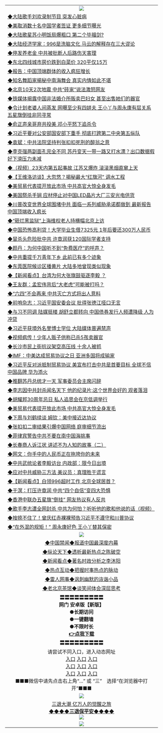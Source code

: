 <table>
  <tr>
    <td align=center><img src="https://github.com/gyhhx/image-upload/blob/master/3.jpg" /></td>
  </tr>
  <tr>
<td align=left>
<a href="https://ctbtfdoocixoa.global.ssl.fastly.net/oo.aspx?name=c1029019&key=ofejcfaxcltk&from=gy">◆大陆歌手刘欢录制节目 突发心脏病</a><br/></td>
  </tr>
  <tr>
<td align=left>
<a href="https://ctbtfdoocixoa.global.ssl.fastly.net/oo.aspx?name=c1029030&key=ofejcfaxcltk&from=gy">◆美取消数十名中国学者签证 更多细节曝光</a><br/></td>
 </tr>
  <tr>
<td align=left>
<a href="http://ctbtfdoocixoa.global.ssl.fastly.net/oo.aspx?name=c1028986&key=ofejcfaxcltk&from=gy">◆大陆歌星苏小明饭局爆粗口 第二个毕福剑?</a><br/></td>
 </tr>
   <tr>
<td align=left>
<a href="http://ctbtfdoocixoa.global.ssl.fastly.net/oo.aspx?name=c1028992&key=ofejcfaxcltk&from=gy">◆大陆经济学家：996是洗脑文化 马云的解释存在三大谬论</a><br/></td>
   </tr> 
  <tr>
<td align=left>
<a href="http://ctbtfdoocixoa.global.ssl.fastly.net/oo.aspx?name=c1029029&key=ofejcfaxcltk&from=gy">◆停发养老金 中共被批断人后路伤天害理</a><br/></td>
  </tr> 
 <tr>
<td align=left>
<a href="http://ctbtfdoocixoa.global.ssl.fastly.net/oo.aspx?name=c1029006&key=ofejcfaxcltk&from=gy">◆东北四线城市房价跌到白菜价 320平仅15万</a><br/>
</td>
   </tr>
 <tr>
<td align=left>
<a href="http://ctbtfdoocixoa.global.ssl.fastly.net/oo.aspx?name=c1029013&key=ofejcfaxcltk&from=gy">◆报告：中国顶端群体的收入疯狂增长</a><br/>
</td>
   </tr>
 <tr>
<td align=left>
<a href="http://ctbtfdoocixoa.global.ssl.fastly.net/oo.aspx?name=c1029050&key=ofejcfaxcltk&from=gy">◆知名舞蹈家揭秘中南海舞会 真实内情如此不堪</a><br/></td>
  </tr>
  <tr>
<td align=left>
<a href="http://ctbtfdoocixoa.global.ssl.fastly.net/oo.aspx?name=c1028977&key=ofejcfaxcltk&from=gy">◆北京10天2次地震 中共“砖家”说法激怒网友</a><br/></td>
 </tr>
   <tr>
<td align=left>
<a href="http://ctbtfdoocixoa.global.ssl.fastly.net/oo.aspx?name=c1028810&key=ofejcfaxcltk&from=gy">◆铁媒体揭露中国非法婚介所贩卖巴妇女 甚至出售她们的器官</a><br/>
</td>
   </tr>
 <tr>
<td align=left>
<a href="http://ctbtfdoocixoa.global.ssl.fastly.net/oo.aspx?name=c1028973&key=ofejcfaxcltk&from=gy">◆令计划老婆人间蒸发 网曝至少有四姘夫 王小丫与周永康有层关系 五星旗倒挂非同寻常</a><br/></td>
  </tr>
  <tr>
<td align=left>
<a href="http://ctbtfdoocixoa.global.ssl.fastly.net/oo.aspx?name=c1028919&key=ofejcfaxcltk&from=gy">◆俞正声亲哥弃共投美 邓小平怒下追杀令</a><br/></td>
 </tr>
  <tr>
<td align=left>
<a href="http://ctbtfdoocixoa.global.ssl.fastly.net/oo.aspx?name=c1028904&key=ofejcfaxcltk&from=gy">◆习近平要对公安部国安部下重手 彻底打跨第二中央第五纵队</a><br/></td>
 </tr>
   <tr>
<td align=left>
<a href="http://ctbtfdoocixoa.global.ssl.fastly.net/oo.aspx?name=c1028976&key=ofejcfaxcltk&from=gy">◆袁斌：中共法院坚持判张扣扣死刑的醉翁之意</a><br/></td>
   </tr> 
  <tr>
<td align=left>
<a href="http://ctbtfdoocixoa.global.ssl.fastly.net/oo.aspx?name=c1028971&key=ofejcfaxcltk&from=gy">◆李克强两副面孔完全不同 苏丹变天一带一路又打水漂？出口数据假好下滑压力未减</a><br/></td>
  </tr> 
 <tr>
<td align=left>
<a href="http://ctbtfdoocixoa.global.ssl.fastly.net/oo.aspx?name=c1028916&key=ofejcfaxcltk&from=gy">◆（视频）23天内第五起事故 江苏又爆炸 滚滚黑烟直窜上天</a><br/>
</td>
   </tr>
 <tr>
<td align=left>
<a href="http://ctbtfdoocixoa.global.ssl.fastly.net/oo.aspx?name=c1028822&key=ofejcfaxcltk&from=gy">◆【王维洛访谈】大忽悠？揭秘最大“红旗河” 调水工程</a><br/>
</td>
   </tr>
 <tr>
<td align=left>
<a href="http://ctbtfdoocixoa.global.ssl.fastly.net/oo.aspx?name=c1028811&key=ofejcfaxcltk&from=gy">◆美贸易代表提开放此市场 中共高官大惊全身发毛</a><br/></td>
  </tr>
  <tr>
<td align=left>
<a href="http://ctbtfdoocixoa.global.ssl.fastly.net/oo.aspx?name=c1028995&key=ofejcfaxcltk&from=gy">◆美国祭杀手锏 应材停止对中国LED晶片大厂三安光电供货</a><br/></td>
 </tr>
   <tr>
<td align=left>
<a href="http://ctbtfdoocixoa.global.ssl.fastly.net/oo.aspx?name=c1028978&key=ofejcfaxcltk&from=gy">◆川普改变世界全球围堵中共 面临一系列威胁承诺都做到 最新报告中国顶端收入疯长</a><br/>
</td>
   </tr>
 <tr>
<td align=left>
<a href="http://ctbtfdoocixoa.global.ssl.fastly.net/oo.aspx?name=c1028988&key=ofejcfaxcltk&from=gy">◆“砸烂黑监狱”上海维权老人持横幅北京上访</a><br/>
</td>
   </tr>
<tr>
<td align=left>
<a href="https://ctbtfdoocixoa.global.ssl.fastly.net/oo.aspx?name=c1029023&key=ofejcfaxcltk&from=gy">◆中国恐怖高利贷！大学毕业生借7325元 1年后要还300万人民币</a><br/>
</td>       
  <tr>
<td align=left>
<a href="https://ctbtfdoocixoa.global.ssl.fastly.net/oo.aspx?name=c1028803&key=ofejcfaxcltk&from=gy">◆冒杀头危险批中共 许章润获120国际学者支持</a><br/></td>
  </tr>
  <tr>
<td align=left>
<a href="https://ctbtfdoocixoa.global.ssl.fastly.net/oo.aspx?name=c1028766&key=ofejcfaxcltk&from=gy">◆颜丹：为何中国听不到“免费医疗”的呼声？</a><br/></td>
 </tr>
  <tr>
<td align=left>
<a href="http://ctbtfdoocixoa.global.ssl.fastly.net/oo.aspx?name=c1028802&key=ofejcfaxcltk&from=gy">◆中共重提千万青年下乡 此前已有多个迹象</a><br/></td>
 </tr>
   <tr>
<td align=left>
<a href="http://ctbtfdoocixoa.global.ssl.fastly.net/oo.aspx?name=c1028800&key=ofejcfaxcltk&from=gy">◆东莞医院候诊区播黄片 大陆多地曾现类似现象</a><br/></td>
   </tr> 
  <tr>
<td align=left>
<a href="http://ctbtfdoocixoa.global.ssl.fastly.net/oo.aspx?name=c1028767&key=ofejcfaxcltk&from=gy">◆【新闻看点】台湾为何大张旗鼓驱逐李毅 ？</a><br/></td>
  </tr> 
 <tr>
<td align=left>
<a href="http://ctbtfdoocixoa.global.ssl.fastly.net/oo.aspx?name=c1028763&key=ofejcfaxcltk&from=gy">◆王友群：孟宏伟背后“大老虎”可能被打吗？</a><br/>
</td>
   </tr>
 <tr>
<td align=left>
<a href="http://ctbtfdoocixoa.global.ssl.fastly.net/oo.aspx?name=c1028729&key=ofejcfaxcltk&from=gy">◆“六四”不会再来 中共灭亡方式将出人意料</a><br/>
</td>
   </tr>
 <tr>
<td align=left>
<a href="http://ctbtfdoocixoa.global.ssl.fastly.net/oo.aspx?name=c1028732&key=ofejcfaxcltk&from=gy">◆前哨杂志：习近平国安委会议 批得张德江哑口无言</a><br/></td>
  </tr>
  <tr>
<td align=left>
<a href="http://ctbtfdoocixoa.global.ssl.fastly.net/oo.aspx?name=c1028764&key=ofejcfaxcltk&from=gy">◆与习不同调 陆媒挺楼 胡舒立都转向 中国债券发行人频遭降级 人为冲贷</a><br/></td>
 </tr>
   <tr>
<td align=left>
<a href="http://ctbtfdoocixoa.global.ssl.fastly.net/oo.aspx?name=c1028768&key=ofejcfaxcltk&from=gy">◆习近平获境外名誉博士学位 大陆媒体普遍禁声</a><br/>
</td>
   </tr>
 <tr>
<td align=left>
<a href="http://ctbtfdoocixoa.global.ssl.fastly.net/oo.aspx?name=c1028807&key=ofejcfaxcltk&from=gy">◆视频疯传！少年人贩子供称已杀5孩卖器官</a><br/></td>
  </tr>
  <tr>
<td align=left>
<a href="http://ctbtfdoocixoa.global.ssl.fastly.net/oo.aspx?name=c1028786&key=ofejcfaxcltk&from=gy">◆长沙市民上街抗议架空高压线 十余人被抓</a><br/></td>
 </tr>
  <tr>
<td align=left>
<a href="http://ctbtfdoocixoa.global.ssl.fastly.net/oo.aspx?name=c1028789&key=ofejcfaxcltk&from=gy">◆IMF：中美达成贸易协议之日 亚洲多国将成输家</a><br/></td>
 </tr>
   <tr>
<td align=left>
<a href="http://ctbtfdoocixoa.global.ssl.fastly.net/oo.aspx?name=c1028762&key=ofejcfaxcltk&from=gy">◆习近平反对派抵制贸易协议 美宣布打击中共是首要目标 全球不信中国品牌 华为添火</a><br/></td>
   </tr> 
  <tr>
<td align=left>
<a href="http://ctbtfdoocixoa.global.ssl.fastly.net/oo.aspx?name=c1028783&key=ofejcfaxcltk&from=gy">◆推翻苏丹总统才一天 军事委员会主席闪辞</a><br/></td>
  </tr> 
 <tr>
<td align=left>
<a href="http://ctbtfdoocixoa.global.ssl.fastly.net/oo.aspx?name=c1028761&key=ofejcfaxcltk&from=gy">◆李志因中共封杀闻名天下 他的纪录片:这个世界会好的 观者落泪</a><br/>
</td>
   </tr>
 <tr>
<td align=left>
<a href="http://ctbtfdoocixoa.global.ssl.fastly.net/oo.aspx?name=c1028744&key=ofejcfaxcltk&from=gy">◆胡耀邦30周年忌日 私人追思会在京低调举行</a><br/>
</td>
   </tr>
 <tr>
<td align=left>
<a href="http://ctbtfdoocixoa.global.ssl.fastly.net/oo.aspx?name=c1028811&key=ofejcfaxcltk&from=gy">◆美贸易代表提开放此市场 中共高官大惊全身发毛</a><br/></td>
  </tr>
  <tr>
<td align=left>
<a href="http://ctbtfdoocixoa.global.ssl.fastly.net/oo.aspx?name=c1028797&key=ofejcfaxcltk&from=gy">◆下周与刘鹤续谈 姆钦：美中接近达协议</a><br/></td>
 </tr>
   <tr>
<td align=left>
<a href="http://ctbtfdoocixoa.global.ssl.fastly.net/oo.aspx?name=c1028819&key=ofejcfaxcltk&from=gy">◆张扣扣二审结果引爆中国网络 庭审细节流出</a><br/>
</td>
   </tr>
 <tr>
<td align=left>
<a href="http://ctbtfdoocixoa.global.ssl.fastly.net/oo.aspx?name=c1028785&key=ofejcfaxcltk&from=gy">◆菲律宾警告中共不要在南中国海挑事</a><br/>
</td>
   </tr>
<tr>
<td align=left>
<a href="https://ctbtfdoocixoa.global.ssl.fastly.net/oo.aspx?name=c1028795&key=ofejcfaxcltk&from=gy">◆长春商人诉江状 讲述不为人知的故事（二）</a><br/>
</td>       
  <tr>
<td align=left>
<a href="https://ctbtfdoocixoa.global.ssl.fastly.net/oo.aspx?name=c1028517&key=ofejcfaxcltk&from=gy">◆网文：你手中的人民币正在拖垮你的未来</a><br/></td>
  </tr>
  <tr>
<td align=left>
<a href="https://ctbtfdoocixoa.global.ssl.fastly.net/oo.aspx?name=c1028177&key=ofejcfaxcltk&from=gy">◆中共武统论者李毅访台 内政部：限今日出境</a><br/></td>
 </tr>
  <tr>
<td align=left>
<a href="http://ctbtfdoocixoa.global.ssl.fastly.net/oo.aspx?name=c1028576&key=ofejcfaxcltk&from=gy">◆应对中共威胁三方法 美议员：真理胜于谎言</a><br/></td>
 </tr>
   <tr>
<td align=left>
<a href="http://ctbtfdoocixoa.global.ssl.fastly.net/oo.aspx?name=c1028568&key=ofejcfaxcltk&from=gy">◆【新闻看点】白领996超时工作 北京全球居首？</a><br/></td>
   </tr> 
  <tr>
<td align=left>
<a href="http://ctbtfdoocixoa.global.ssl.fastly.net/oo.aspx?name=c1028636&key=ofejcfaxcltk&from=gy">◆于溟：打压许章润 中共“四个自信”变四大恐惧</a><br/></td>
  </tr> 
 <tr>
<td align=left>
<a href="http://ctbtfdoocixoa.global.ssl.fastly.net/oo.aspx?name=c1028542&key=ofejcfaxcltk&from=gy">◆香港中联办五星旗“倒挂” 网友热议有人反共</a><br/>
</td>
   </tr>
 <tr>
<td align=left>
<a href="http://ctbtfdoocixoa.global.ssl.fastly.net/oo.aspx?name=c1028545&key=ofejcfaxcltk&from=gy">◆歌手李志遭全网封杀 中共为何怕？听听他的歌和他说的话（视频）</a><br/>
</td>
   </tr>
 <tr>
<td align=left>
<a href="http://ctbtfdoocixoa.global.ssl.fastly.net/oo.aspx?name=c1028521&key=ofejcfaxcltk&from=gy">◆按捺不住了！曾庆红赤裸裸预告习近平不遵守和川普协议</a><br/></td>
  </tr>
  <tr>
<td align=left>
<a href="http://ctbtfdoocixoa.global.ssl.fastly.net/oo.aspx?name=c1028512&key=ofejcfaxcltk&from=gy">◆“在外混的规矩！” 周永康好色 王小丫替其保密</a><br/></td>
 </tr>
  <tr>
    <td align=center><img src="https://github.com/gyhhx/image-upload/blob/master/2.jpg" /></td>
  </tr>
  <tr>
  <td align=center>
<a href="http://ctbtfdoocixoa.global.ssl.fastly.net/oo.aspx?name=c816860&key=ofejcfaxcltk&from=gy&tag=99733110">◆中国禁闻◆报道中国最深度内幕</a><br/>
   </tr>
  <tr>
     <td align=center>
<a href="http://ctbtfdoocixoa.global.ssl.fastly.net/oo.aspx?name=c816855&key=ofejcfaxcltk&from=gy&tag=997110">◆纵论天下◆透析最新热点之陈破空</a><br/>
   </tr>
   <tr>
      <td align=center>
<a href="http://ctbtfdoocixoa.global.ssl.fastly.net/oo.aspx?name=c838308&key=ofejcfaxcltk&from=gy&tag=9973110">◆新闻看点◆著名时政分析之李沐阳</a><br/>
   </tr>
   <tr>
     <td align=center>
<a href="http://ctbtfdoocixoa.global.ssl.fastly.net/oo.aspx?name=c816852&key=ofejcfaxcltk&from=gy&tag=9733110">◆热点互动◆把握时事热点的脉动</a><br/>
   </tr>
   <tr>
      <td align=center>
<a href="http://ctbtfdoocixoa.global.ssl.fastly.net/oo.aspx?name=c816694&key=ofejcfaxcltk&from=gy&tag=93310">◆雷人网事◆讽刺幽默的诙谐小品</a><br/>
   </tr>
   <tr>
    <td align=center>
<a href="http://ctbtfdoocixoa.global.ssl.fastly.net/oo.aspx?name=c816650&key=ofejcfaxcltk&from=gy&tag=9973110">◆老北京茶馆◆谈笑间体会深层思考</a><br/>
   </tr>
   <tr>
    <td align=center>
 <b>〓〓〓〓〓〓〓〓〓<br/>网门 安卓版【新版】<br/> ●长期访问<br/> ●一键翻墙<br/>  ●不限时长<br/> 
 <a href="https://share.weiyun.com/5K7U2P5">👉<b>点我下载</a><br/>〓〓〓〓〓〓〓〓〓<br/>
    </td>
    </tr>
   <tr>
    <td align=center>请尝试不同入口，进入动态网址<br/>
      <a href="https://s3.us-east-2.amazonaws.com/ogateo/show.htm">入口</a>
      <a href="https://s3.ca-central-1.amazonaws.com/ogatec/show.htm">入口</a>
      <a href="https://s3.ap-southeast-2.amazonaws.com/ogatey/show.htm">入口</a><br/>
      <a href="https://s3.ap-northeast-2.amazonaws.com/ogates/show.htm">入口</a>
      <a href="https://s3.eu-central-1.amazonaws.com/ogatef/show.htm">入口</a>
      <a href="https://s3.ap-south-1.amazonaws.com/ogatem/show.htm">入口</a><br/>
      <a href="https://s3-us-west-1.amazonaws.com/ogaten/show.htm">入口</a>
      <a href="https://s3.eu-west-2.amazonaws.com/ogatel/show.htm">入口</a>
      <a href="https://s3.ap-northeast-1.amazonaws.com/ogatet/show.htm">入口</a><br/>
      ■■■微信中请先点击右上角“...” 或 “三”　选择“在浏览器中打开”■■■<b><br/>
    </td>
  </tr>
  <tr>
    <td align=center><img src="https://github.com/gyhhx/image-upload/blob/master/3.jpg" /> </td>
</tr>
  <tr>  
  <td align=center>
  <a href="http://ctbtfdoocixoa.global.ssl.fastly.net/oo.aspx?name=c894205&key=ofejcfaxcltk&from=gy&tag=9973110">三退大潮 亿万人的觉醒之旅</a><br/>
      <a href="http://ctbtfdoocixoa.global.ssl.fastly.net/oo.aspx?name=ogQuit.aspx&key=ofejcfaxcltk&from=gy"><b>◆◆◆◆三退保平安◆◆◆◆<br/></a>
      <img src="https://github.com/gyhhx/image-upload/blob/master/3t.jpg" /><br/>
      </td>
  </tr>
   <tr>
    <td align=center><img src="https://raw.githubusercontent.com/oGate2/Up/master/oGate_640.jpg"/></td>
  </tr>
</table>


